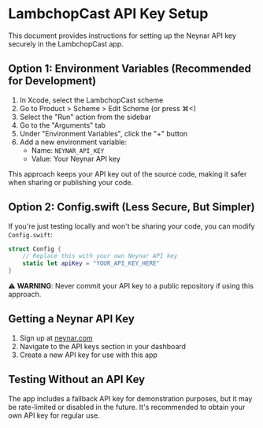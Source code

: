 # LambchopCast API Key Setup

This document provides instructions for setting up the Neynar API key securely in the LambchopCast app.

## Option 1: Environment Variables (Recommended for Development)

1. In Xcode, select the LambchopCast scheme
2. Go to Product > Scheme > Edit Scheme (or press ⌘<)
3. Select the "Run" action from the sidebar
4. Go to the "Arguments" tab
5. Under "Environment Variables", click the "+" button
6. Add a new environment variable:
   - Name: `NEYNAR_API_KEY`
   - Value: Your Neynar API key

This approach keeps your API key out of the source code, making it safer when sharing or publishing your code.

## Option 2: Config.swift (Less Secure, But Simpler)

If you're just testing locally and won't be sharing your code, you can modify `Config.swift`:

```swift
struct Config {
    // Replace this with your own Neynar API key
    static let apiKey = "YOUR_API_KEY_HERE"
}
```

⚠️ **WARNING**: Never commit your API key to a public repository if using this approach.

## Getting a Neynar API Key

1. Sign up at [neynar.com](https://neynar.com/)
2. Navigate to the API keys section in your dashboard
3. Create a new API key for use with this app

## Testing Without an API Key

The app includes a fallback API key for demonstration purposes, but it may be rate-limited or disabled in the future. It's recommended to obtain your own API key for regular use.